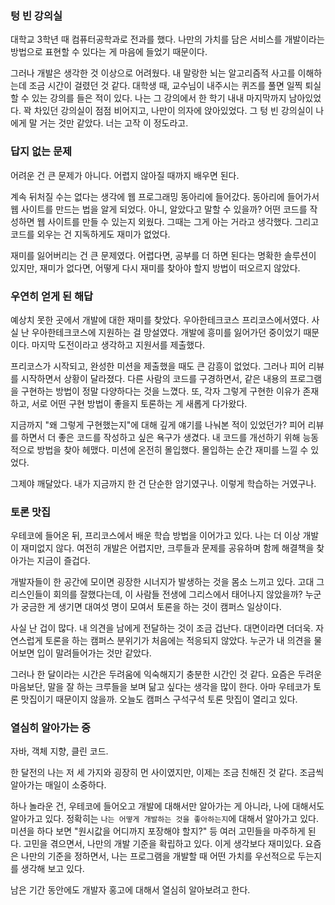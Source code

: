 
### 텅 빈 강의실

대학교 3학년 때 컴퓨터공학과로 전과를 했다. 
나만의 가치를 담은 서비스를 개발이라는 방법으로 표현할 수 있다는 게 마음에 들었기 때문이다.


그러나 개발은 생각한 것 이상으로 어려웠다. 
내 말랑한 뇌는 알고리즘적 사고를 이해하는데 조금 시간이 걸렸던 것 같다.
대학생 때, 교수님이 내주시는 퀴즈를 풀면 일찍 퇴실할 수 있는 강의를 들은 적이 있다. 
나는 그 강의에서 한 학기 내내 마지막까지 남아있었다. 
꽉 차있던 강의실이 점점 비어지고, 나만이 의자에 앉아있었다.
그 텅 빈 강의실이 나에게 말 거는 것만 같았다. 
너는 고작 이 정도라고.


### 답지 없는 문제

어려운 건 큰 문제가 아니다. 
어렵지 않아질 때까지 배우면 된다.

계속 뒤처질 수는 없다는 생각에 웹 프로그래밍 동아리에 들어갔다. 
동아리에 들어가서 웹 사이트를 만드는 법을 알게 되었다. 아니, 알았다고 말할 수 있을까? 
어떤 코드를 작성하면 웹 사이트를 만들 수 있는지 외웠다. 그때는 그게 아는 거라고 생각했다. 
그리고 코드를 외우는 건 지독하게도 재미가 없었다.

재미를 잃어버리는 건 큰 문제였다. 
어렵다면, 공부를 더 하면 된다는 명확한 솔루션이 있지만,
재미가 없다면, 어떻게 다시 재미를 찾아야 할지 방법이 떠오르지 않았다.



### 우연히 얻게 된 해답

예상치 못한 곳에서 개발에 대한 재미를 찾았다. 
우아한테크코스 프리코스에서였다. 
사실 난 우아한테크코스에 지원하는 걸 망설였다. 
개발에 흥미를 잃어가던 중이었기 때문이다. 마지막 도전이라고 생각하고 지원서를 제출했다.


프리코스가 시작되고, 완성한 미션을 제출했을 때도 큰 감흥이 없었다. 
그러나 피어 리뷰를 시작하면서 상황이 달라졌다. 
다른 사람의 코드를 구경하면서, 같은 내용의 프로그램을 구현하는 방법이 정말 다양하다는 것을 느꼈다. 
또, 각자 그렇게 구현한 이유가 존재하고, 서로 어떤 구현 방법이 좋을지 토론하는 게 새롭게 다가왔다.


지금까지 "왜 그렇게 구현했는지"에 대해 깊게 얘기를 나눠본 적이 있었던가?
피어 리뷰를 하면서 더 좋은 코드를 작성하고 싶은 욕구가 생겼다. 
내 코드를 개선하기 위해 능동적으로 방법을 찾아 헤맸다.
미션에 온전히 몰입했다. 몰입하는 순간 재미를 느낄 수 있었다.

그제야 깨달았다. 내가 지금까지 한 건 단순한 암기였구나. 이렇게 학습하는 거였구나.


### 토론 맛집

우테코에 들어온 뒤, 프리코스에서 배운 학습 방법을 이어가고 있다.
나는 더 이상 개발이 재미없지 않다. 
여전히 개발은 어렵지만, 크루들과 문제를 공유하며 함께 해결책을 찾아가는 지금이 즐겁다.


개발자들이 한 공간에 모이면 굉장한 시너지가 발생하는 것을 몸소 느끼고 있다. 
고대 그리스인들이 회의를 잘했다는데, 이 사람들 전생에 그리스에서 태어나지 않았을까? 
누군가 궁금한 게 생기면 대여섯 명이 모여서 토론을 하는 것이 캠퍼스 일상이다.


사실 난 겁이 많다. 내 의견을 남에게 전달하는 것이 조금 겁난다. 대면이라면 더더욱.
자연스럽게 토론을 하는 캠퍼스 분위기가 처음에는 적응되지 않았다. 
누군가 내 의견을 물어보면 입이 말려들어가는 것만 같았다.

그러나 한 달이라는 시간은 두려움에 익숙해지기 충분한 시간인 것 같다.
요즘은 두려운 마음보단, 말을 잘 하는 크루들을 보며 닮고 싶다는 생각을 많이 한다.
아마 우테코가 토론 맛집이기 때문이지 않을까. 오늘도 캠퍼스 구석구석 토론 맛집이 열리고 있다.


### 열심히 알아가는 중

자바, 객체 지향, 클린 코드.

한 달전의 나는 저 세 가지와 굉장히 먼 사이였지만, 이제는 조금 친해진 것 같다.
조금씩 알아가는 매일이 소중하다.

하나 놀라운 건, 우테코에 들어오고 개발에 대해서만 알아가는 게 아니라, 나에 대해서도 알아가고 있다. 
정확히는 `나는 어떻게 개발하는 것을 좋아하는지`에 대해서 알아가고 있다. 
미션을 하다 보면 "원시값을 어디까지 포장해야 할지?" 등 여러 고민들을 마주하게 된다. 
고민을 겪으면서, 나만의 개발 기준을 확립하고 있다. 이게 생각보다 재미있다. 
요즘은 나만의 기준을 정하면서, 나는 프로그램을 개발할 때 어떤 가치를 우선적으로 두는지를 생각해 보고 있다.


남은 기간 동안에도 개발자 홍고에 대해서 열심히 알아보려고 한다.

